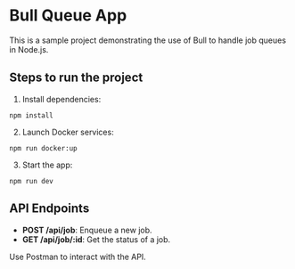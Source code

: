 
# Bull Queue App
This is a sample project demonstrating the use of Bull to handle job queues in Node.js.

## Steps to run the project

1. Install dependencies:
```
npm install
```

2. Launch Docker services:
```
npm run docker:up
```

3. Start the app:
```
npm run dev
```

## API Endpoints

- **POST /api/job**: Enqueue a new job.
- **GET /api/job/:id**: Get the status of a job.

Use Postman to interact with the API.